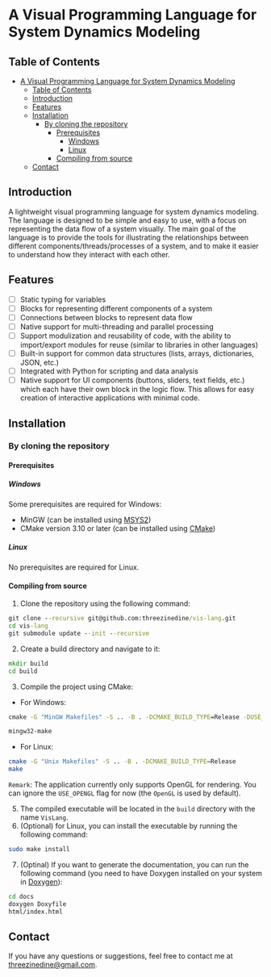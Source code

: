 # A Visual Programming Language for System Dynamics Modeling

## Table of Contents

-   [A Visual Programming Language for System Dynamics Modeling](#a-visual-programming-language-for-system-dynamics-modeling)
    -   [Table of Contents](#table-of-contents)
    -   [Introduction](#introduction)
    -   [Features](#features)
    -   [Installation](#installation)
        -   [By cloning the repository](#by-cloning-the-repository)
            -   [Prerequisites](#prerequisites)
                -   [Windows](#windows)
                -   [Linux](#linux)
            -   [Compiling from source](#compiling-from-source)
    -   [Contact](#contact)

## Introduction

A lightweight visual programming language for system dynamics modeling. The language is designed to be simple and easy to use, with a focus on representing the data flow of a system visually. The main goal of the language is to provide the tools for illustrating the relationships between different components/threads/processes of a system, and to make it easier to understand how they interact with each other.

## Features

-   [ ] Static typing for variables
-   [ ] Blocks for representing different components of a system
-   [ ] Connections between blocks to represent data flow
-   [ ] Native support for multi-threading and parallel processing
-   [ ] Support modulization and reusability of code, with the ability to import/export modules for reuse (similar to libraries in other languages)
-   [ ] Built-in support for common data structures (lists, arrays, dictionaries, JSON, etc.)
-   [ ] Integrated with Python for scripting and data analysis
-   [ ] Native support for UI components (buttons, sliders, text fields, etc.) which each have their own block in the logic flow. This allows for easy creation of interactive applications with minimal code.

## Installation

### By cloning the repository

#### Prerequisites

##### Windows

Some prerequisites are required for Windows:

-   MinGW (can be installed using [MSYS2](https://www.msys2.org/))
-   CMake version 3.10 or later (can be installed using [CMake](https://cmake.org/))

##### Linux

No prerequisites are required for Linux.

#### Compiling from source

1. Clone the repository using the following command:

```cmd
git clone --recursive git@github.com:threezinedine/vis-lang.git
cd vis-lang
git submodule update --init --recursive
```

2. Create a build directory and navigate to it:

```cmd
mkdir build
cd build
```

3. Compile the project using CMake:

-   For Windows:

```cmd
cmake -G "MinGW Makefiles" -S .. -B . -DCMAKE_BUILD_TYPE=Release -DUSE_OPENGL=ON

mingw32-make
```

-   For Linux:

```bash
cmake -G "Unix Makefiles" -S .. -B . -DCMAKE_BUILD_TYPE=Release
make
```

`Remark`: The application currently only supports OpenGL for rendering. You can ignore the `USE_OPENGL` flag for now (the `OpenGL` is used by default).

5. The compiled executable will be located in the `build` directory with the name `VisLang`.
6. (Optional) for Linux, you can install the executable by running the following command:

```bash
sudo make install
```

7. (Optinal) If you want to generate the documentation, you can run the following command (you need to have Doxygen installed on your system in [Doxygen](http://www.doxygen.nl/)):

```bash
cd docs
doxygen Doxyfile
html/index.html
```

## Contact

If you have any questions or suggestions, feel free to contact me at [threezinedine@gmail.com](mailto:threezinedine@gmail.com).

```

```

